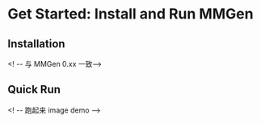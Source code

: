 # Get Started: Install and Run MMGen

## Installation

\<! -- 与 MMGen 0.xx 一致-->

## Quick Run

\<! -- 跑起来 image demo -->

